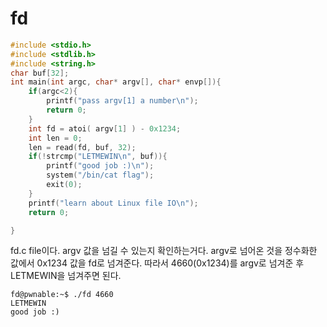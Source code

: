 # fd
~~~c
#include <stdio.h>
#include <stdlib.h>
#include <string.h>
char buf[32];
int main(int argc, char* argv[], char* envp[]){
	if(argc<2){
		printf("pass argv[1] a number\n");
		return 0;
	}
	int fd = atoi( argv[1] ) - 0x1234;
	int len = 0;
	len = read(fd, buf, 32);
	if(!strcmp("LETMEWIN\n", buf)){
		printf("good job :)\n");
		system("/bin/cat flag");
		exit(0);
	}
	printf("learn about Linux file IO\n");
	return 0;

}
~~~
fd.c file이다. argv 값을 넘길 수 있는지 확인하는거다. argv로 넘어온 것을 정수화한 값에서 0x1234 값을 fd로 넘겨준다. 따라서 4660(0x1234)를 argv로 넘겨준 후 
LETMEWIN을 넘겨주면 된다.
~~~
fd@pwnable:~$ ./fd 4660
LETMEWIN
good job :)
~~~
